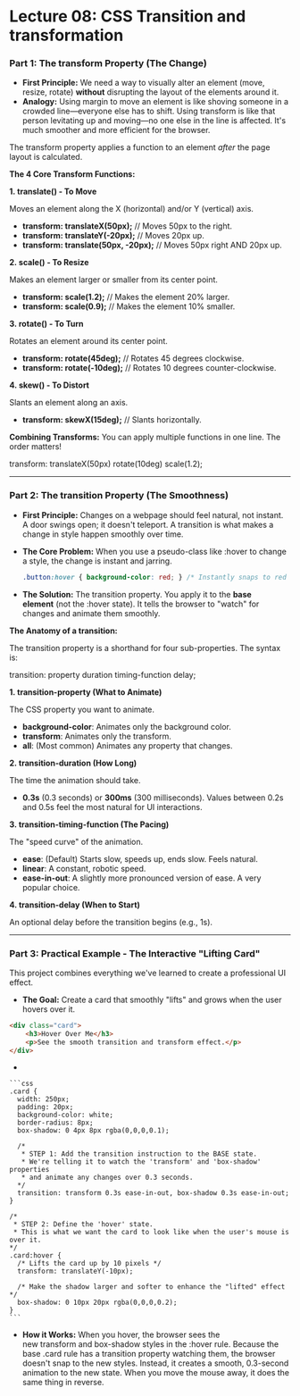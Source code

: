 # Lecture 08: CSS Transition and transformation

### **Part 1: The transform Property (The Change)**

- **First Principle:** We need a way to visually alter an element (move, resize, rotate) **without** disrupting the layout of the elements around it.
- **Analogy:** Using margin to move an element is like shoving someone in a crowded line—everyone else has to shift. Using transform is like that person levitating up and moving—no one else in the line is affected. It's much smoother and more efficient for the browser.

The transform property applies a function to an element *after* the page layout is calculated.

**The 4 Core Transform Functions:**

**1. translate() - To Move**

Moves an element along the X (horizontal) and/or Y (vertical) axis.

- **transform: translateX(50px);** // Moves 50px to the right.
- **transform: translateY(-20px);** // Moves 20px up.
- **transform: translate(50px, -20px);** // Moves 50px right AND 20px up.

**2. scale() - To Resize**

Makes an element larger or smaller from its center point.

- **transform: scale(1.2);** // Makes the element 20% larger.
- **transform: scale(0.9);** // Makes the element 10% smaller.

**3. rotate() - To Turn**

Rotates an element around its center point.

- **transform: rotate(45deg);** // Rotates 45 degrees clockwise.
- **transform: rotate(-10deg);** // Rotates 10 degrees counter-clockwise.

**4. skew() - To Distort**

Slants an element along an axis.

- **transform: skewX(15deg);** // Slants horizontally.

**Combining Transforms:** You can apply multiple functions in one line. The order matters!

transform: translateX(50px) rotate(10deg) scale(1.2);

---

### **Part 2: The transition Property (The Smoothness)**

- **First Principle:** Changes on a webpage should feel natural, not instant. A door swings open; it doesn't teleport. A transition is what makes a change in style happen smoothly over time.
- **The Core Problem:** When you use a pseudo-class like :hover to change a style, the change is instant and jarring.
    
    ```css
    .button:hover { background-color: red; } /* Instantly snaps to red */
    ```
    
- **The Solution:** The transition property. You apply it to the **base element** (not the :hover state). It tells the browser to "watch" for changes and animate them smoothly.

**The Anatomy of a transition:**

The transition property is a shorthand for four sub-properties. The syntax is:

transition: property duration timing-function delay;

**1. transition-property (What to Animate)**

The CSS property you want to animate.

- **background-color**: Animates only the background color.
- **transform**: Animates only the transform.
- **all**: (Most common) Animates any property that changes.

**2. transition-duration (How Long)**

The time the animation should take.

- **0.3s** (0.3 seconds) or **300ms** (300 milliseconds). Values between 0.2s and 0.5s feel the most natural for UI interactions.

**3. transition-timing-function (The Pacing)**

The "speed curve" of the animation.

- **ease**: (Default) Starts slow, speeds up, ends slow. Feels natural.
- **linear**: A constant, robotic speed.
- **ease-in-out**: A slightly more pronounced version of ease. A very popular choice.

**4. transition-delay (When to Start)**

An optional delay before the transition begins (e.g., 1s).

---

### **Part 3: Practical Example - The Interactive "Lifting Card"**

This project combines everything we've learned to create a professional UI effect.

- **The Goal:** Create a card that smoothly "lifts" and grows when the user hovers over it.

```html
<div class="card">
    <h3>Hover Over Me</h3>
    <p>See the smooth transition and transform effect.</p>
</div>
```

- 
    
    ```css
    .card {
      width: 250px;
      padding: 20px;
      background-color: white;
      border-radius: 8px;
      box-shadow: 0 4px 8px rgba(0,0,0,0.1);
    
      /*
       * STEP 1: Add the transition instruction to the BASE state.
       * We're telling it to watch the 'transform' and 'box-shadow' properties
       * and animate any changes over 0.3 seconds.
      */
      transition: transform 0.3s ease-in-out, box-shadow 0.3s ease-in-out;
    }
    
    /*
     * STEP 2: Define the 'hover' state.
     * This is what we want the card to look like when the user's mouse is over it.
    */
    .card:hover {
      /* Lifts the card up by 10 pixels */
      transform: translateY(-10px);
    
      /* Make the shadow larger and softer to enhance the "lifted" effect */
      box-shadow: 0 10px 20px rgba(0,0,0,0.2);
    }
    ```
    
- **How it Works:** When you hover, the browser sees the new transform and box-shadow styles in the :hover rule. Because the base .card rule has a transition property watching them, the browser doesn't snap to the new styles. Instead, it creates a smooth, 0.3-second animation to the new state. When you move the mouse away, it does the same thing in reverse.
